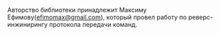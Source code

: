 Авторство библиотеки принадлежит Максиму Ефимову(efimomax@gmail.com), который провел работу по реверс-инжинирингу протокола передачи команд.
